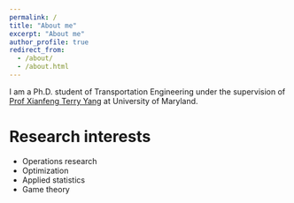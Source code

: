 ```yaml
---
permalink: /
title: "About me"
excerpt: "About me"
author_profile: true
redirect_from: 
  - /about/
  - /about.html
---
```


I am a Ph.D. student of Transportation Engineering under the supervision of [Prof Xianfeng Terry Yang](https://cee.umd.edu/clark/faculty/1706/Xianfeng-Terry-Yang) at University of Maryland.

Research interests
======
* Operations research
* Optimization
* Applied statistics
* Game theory

